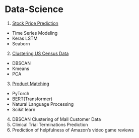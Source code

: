 # Data-Science

1. [Stock Price Prediction](https://github.com/jajawong/Data-Science/blob/main/Stock%20Price%20Prediction.ipynb)
* Time Series Modeling
* Keras LSTM
* Seaborn
2. [Clustering US Census Data](https://github.com/jajawong/Data-Science/blob/main/Clustering%20US%20Census%20Data.ipynb)
* DBSCAN
* Kmeans
* PCA
3. [Product Matching](https://github.com/jajawong/Data-Science/blob/main/Product_Matching.ipynb)
* PyTorch
* BERT(Transformer)
* Natural Language Processing
* Scikit learn
4. DBSCAN Clustering of Mall Customer Data
5. Clinical Trial Terminations Prediction
6. Prediction of helpfulness of Amazon’s video game reviews
